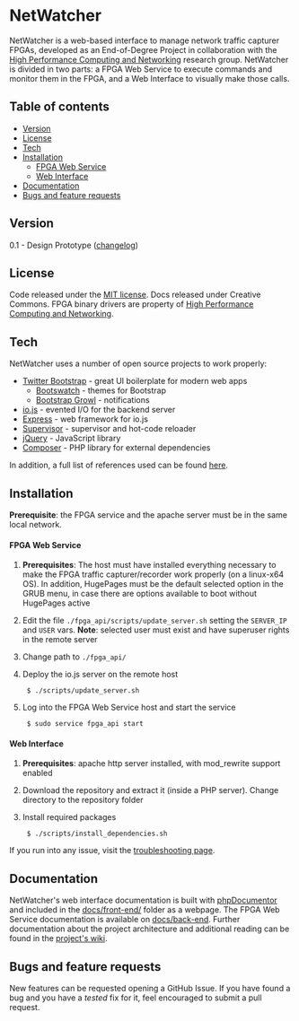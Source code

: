 # NetWatcher

NetWatcher is a web-based interface to manage network traffic capturer FPGAs, developed as an End-of-Degree Project in collaboration with the [High Performance Computing and Networking](http://www.hpcn.es/) research group. NetWatcher is divided in two parts: a FPGA Web Service to execute commands and monitor them in the FPGA, and a Web Interface to visually make those calls.

## Table of contents

- [Version](#version)
- [License](#license)
- [Tech](#tech)
- [Installation](#installation)
     - [FPGA Web Service](#fpga-web-service)
     - [Web Interface](#web-interface)
- [Documentation](#documentation)
- [Bugs and feature requests](#bugs-and-feature-requests)


Version
----
0.1 - Design Prototype ([changelog](changelog.md))


License
----
Code released under the [MIT license](LICENSE.md). Docs released under Creative Commons. FPGA binary drivers are property of [High Performance Computing and Networking](http://www.hpcn.es/).

Tech
----

NetWatcher uses a number of open source projects to work properly:

* [Twitter Bootstrap](https://twitter.github.com/bootstrap/index.html) - great UI boilerplate for modern web apps
    * [Bootswatch](http://bootswatch.com/) - themes for Bootstrap
    * [Bootstrap Growl](https://github.com/ifightcrime/bootstrap-growl) - notifications
* [io.js](https://iojs.org/) - evented I/O for the backend server
* [Express](http://expressjs.com/) - web framework for io.js
* [Supervisor](https://github.com/isaacs/node-supervisor) - supervisor and hot-code reloader
* [jQuery](https://jquery.com) - JavaScript library
* [Composer](https://getcomposer.org) - PHP library for external dependencies

In addition, a full list of references used can be found [here](REFERENCES.md).

Installation
----
**Prerequisite**: the FPGA service and the apache server must be in the same local network.

#### FPGA Web Service
1. **Prerequisites**: The host must have installed everything necessary to make the FPGA traffic capturer/recorder work properly (on a linux-x64 OS). In addition, HugePages must be the default selected option in the GRUB menu, in case there are options available to boot without HugePages active
2. Edit the file `./fpga_api/scripts/update_server.sh` setting the `SERVER_IP` and `USER` vars. **Note**: selected user must exist and have superuser rights in the remote server
3. Change path to `./fpga_api/`
4. Deploy the io.js server on the remote host

        $ ./scripts/update_server.sh
5. Log into the FPGA Web Service host and start the service

        $ sudo service fpga_api start

#### Web Interface
1. **Prerequisites**: apache http server installed, with mod_rewrite support enabled
2. Download the repository and extract it (inside a PHP server). Change directory to the repository folder
3. Install required packages

        $ ./scripts/install_dependencies.sh

If you run into any issue, visit the [troubleshooting page](https://github.com/JSidrach/NetWatcher/wiki/Troubleshooting).

Documentation
----
NetWatcher's web interface documentation is built with [phpDocumentor](https://www.phpdoc.org) and included in the [docs/front-end/](docs/front-end/) folder as a webpage. The FPGA Web Service documentation is available on [docs/back-end](docs/back-end). Further documentation about the project architecture and additional reading can be found in the [project's wiki](https://github.com/JSidrach/NetWatcher/wiki).

Bugs and feature requests
----
New features can be requested opening a GitHub Issue. If you have found a bug and you have a *tested* fix for it, feel encouraged to submit a pull request.
